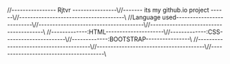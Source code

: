 //---------------- Rjtvr ----------------\\//------- its my github.io project ------\\//--------------------------------------\\ //Language used--------------------------\\//--------------------------------------\\//---------------------------------------\\
//-------------:HTML---------------------\\//-------------:CSS----------------------\\//-------------:BOOTSTRAP----------------\\
//---------------------------------------\\//---------------------------------------\\//---------------------------------------\\
